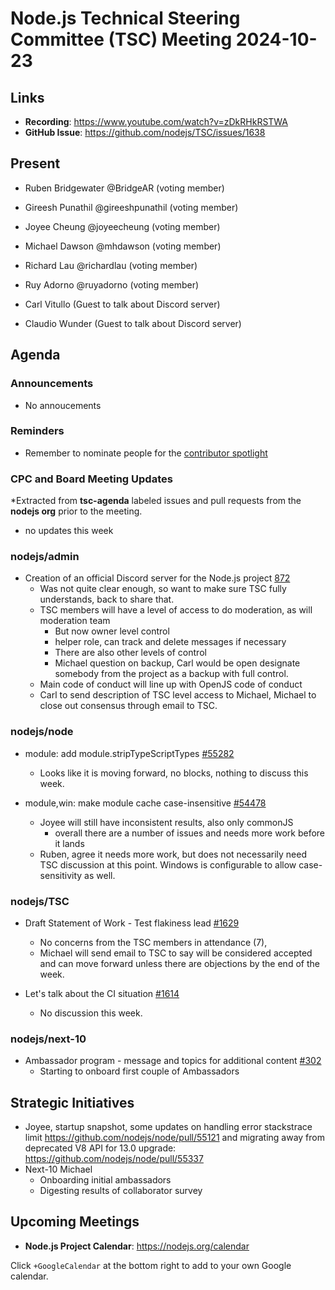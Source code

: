 # Node.js Technical Steering Committee (TSC) Meeting 2024-10-23

## Links

* **Recording**:  <https://www.youtube.com/watch?v=zDkRHkRSTWA>
* **GitHub Issue**: <https://github.com/nodejs/TSC/issues/1638>

## Present

* Ruben Bridgewater @BridgeAR (voting member)
* Gireesh Punathil @gireeshpunathil (voting member)
* Joyee Cheung @joyeecheung (voting member)
* Michael Dawson @mhdawson (voting member)
* Richard Lau @richardlau (voting member)
* Ruy Adorno @ruyadorno (voting member)

* Carl Vitullo (Guest to talk about Discord server)
* Claudio Wunder (Guest to talk about Discord server)

## Agenda

### Announcements

* No annoucements

### Reminders

* Remember to nominate people for the [contributor spotlight](https://github.com/nodejs/node/blob/main/doc/contributing/reconizing-contributors.md#bi-monthly-contributor-spotlight)

### CPC and Board Meeting Updates

*Extracted from **tsc-agenda** labeled issues and pull requests from the **nodejs org** prior to the meeting.

* no updates this week

### nodejs/admin

* Creation of an official Discord server for the Node.js project
[872](https://github.com/nodejs/admin/issues/872)
  * Was not quite clear enough, so want to make sure TSC fully understands, back to share that.
  * TSC members will have a level of access to do moderation, as will moderation team
    * But now owner level control
    * helper role, can track and delete messages if necessary
    * There are also other levels of control
    * Michael question on backup, Carl would be open designate somebody from the project as a
      backup with full control.
  * Main code of conduct will line up with OpenJS code of conduct
  * Carl to send description of TSC level access to Michael, Michael to close out consensus through email to TSC.

### nodejs/node

* module: add module.stripTypeScriptTypes [#55282](https://github.com/nodejs/node/pull/55282)
  * Looks like it is moving forward, no blocks, nothing to discuss this week.

* module,win: make module cache case-insensitive [#54478](https://github.com/nodejs/node/pull/54478)
  * Joyee will still have inconsistent results, also only commonJS
    * overall there are a number of issues and needs more work before it lands
  * Ruben, agree it needs more work, but does not necessarily need TSC
    discussion at this point. Windows is configurable to allow case-sensitivity as well.

### nodejs/TSC

* Draft Statement of Work - Test flakiness lead [#1629](https://github.com/nodejs/TSC/issues/1629)
  * No concerns from the TSC members in attendance (7),
  * Michael will send email to TSC to say will be considered accepted and can move forward unless there are objections by the end of the week.

* Let's talk about the CI situation [#1614](https://github.com/nodejs/TSC/issues/1614)
  * No discussion this week.

### nodejs/next-10

* Ambassador program - message and topics for additional content [#302](https://github.com/nodejs/next-10/issues/302)
  * Starting to onboard first couple of Ambassadors

## Strategic Initiatives

* Joyee, startup snapshot, some updates on handling error stackstrace limit <https://github.com/nodejs/node/pull/55121> and migrating away from deprecated V8 API for 13.0 upgrade: <https://github.com/nodejs/node/pull/55337>
* Next-10 Michael
  * Onboarding initial ambassadors
  * Digesting results of collaborator survey

## Upcoming Meetings

* **Node.js Project Calendar**: <https://nodejs.org/calendar>

Click `+GoogleCalendar` at the bottom right to add to your own Google calendar.
